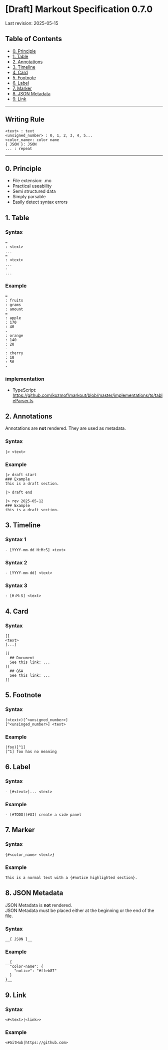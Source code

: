 # [Draft] Markout Specification 0.7.0
Last revision: 2025-05-15

## Table of Contents
- [0. Principle](#0-Principle)
- [1. Table](#1-Table)
- [2. Annotations](#2-Annotations)
- [3. Timeline](#3-Timeline)
- [4. Card](#4-Card)
- [5. Footnote](#5-Footnote)
- [6. Label](#6-Label)
- [7. Marker](#7-Marker)
- [8. JSON Metadata](#8-JSON-Metadata)
- [9. Link](#9-Link)
---

## Writing Rule
```
<text> : text
<unsigned_number> : 0, 1, 2, 3, 4, 5...
<color_name>: color name
{ JSON }: JSON
... : repeat
```
---

## 0. Principle
- File extension: .mo
- Practical useability
- Semi structured data
- Simply parsable
- Easily detect syntax errors


## 1. Table
### Syntax
```
=
: <text>
...
=
: <text>
...
-
...
```
### Example
```
=
: fruits
: grams
: amount
=
: apple
: 170
: 40
-
: orange
: 140
: 20
-
: cherry 
: 10
: 50
-

```

### implementation
- TypeScript: https://github.com/kozmof/markout/blob/master/implementations/ts/tableParser.ts


## 2. Annotations
Annotations are **not** rendered. They are used as metadata.

### Syntax
```
|> <text>
```
### Example
```
|> draft start
### Example
this is a draft section.

|> draft end
```
```
|> rev 2025-05-12
### Example
this is a draft section.
```

## 3. Timeline
### Syntax 1
```
- [YYYY-mm-dd H:M:S] <text>
```

### Syntax 2
```
- [YYYY-mm-dd] <text>
```

### Syntax 3
```
- [H:M:S] <text>
```

## 4. Card
### Syntax
```
[[
<text>
]...]
```
```
[[
  ## Document
  See this link: ...
][
  ## Q&A
  See this link: ...
]]
```
## 5. Footnote 
### Syntax
```
(<text>)[^<unsigned_number>]
[^<unsinged_number>] <text>
```
### Example
```
(foo)[^1]
[^1] foo has no meaning
```

## 6. Label
### Syntax
```
- [#<text>]... <text>
```

### Example
```
- [#TODO][#UI] create a side panel
```

## 7. Marker
### Syntax
```
{#<color_name> <text>}
```
### Example
```
This is a normal text with a {#notice highlighted section}.
```

## 8. JSON Metadata
JSON Metadata is **not** rendered.\
JSON Metadata must be placed either at the beginning or the end of the file.
### Syntax
```
__{ JSON }__
```
### Example
```
__{
  "color-name": {
    "notice": "#ffeb87"
  }
}__
```

## 9. Link
### Syntax
```
<#<text>|<link>>
```
### Example
```
<#GitHub|https://github.com>
```
